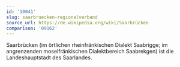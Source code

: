 ```yaml
---
id: '10041'
slug: saarbruecken-regionalverband
source_url: https://de.wikipedia.org/wiki/Saarbrücken
comparison: '09162'
---
```


Saarbrücken (im örtlichen rheinfränkischen Dialekt Saabrigge; im angrenzenden moselfränkischen Dialektbereich Saabrekgen) ist die Landeshauptstadt des Saarlandes.

